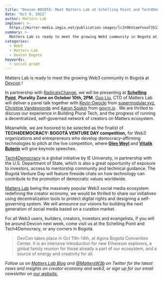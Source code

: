 ```yaml
---
title: "Devcon BOGOTÁ: Meet Matters Lab at Schelling Point and Tech4Democracy Venture Day with RxC, Ethereum Foundation & Gitcoin"
date: "Oct 9, 2022"
author: Matters Lab
imgCover: >-
  https://mirror-media.imgix.net/publication-images/lc1h9kVzaeYvouF3517ga.jpeg?height=2500&width=5000&h=2500&w=5000&auto=compress
summary: >-
  Matters Lab is ready to meet the growing Web3 community in Bogotá at Devcon !
categories:
  - Web3
  - Matters-Lab
  - DevCon Bogotá
keywords:
  - social graph
---
```


Matters Lab is ready to meet the growing Web3 community in Bogotá at [Devcon](https://devcon.org/) !

In partnership with [RadicalxChange](https://www.radicalxchange.org/), we will be presenting at **[Schelling Point](https://schellingpoint.gitcoin.co/)**, **Plurality Zone on October 10th, 2PM.** [Guo Liu,](https://twitter.com/_GuoLiu) CTO of Matters Lab will deliver a panel talk together with [Kevin Owocki](https://twitter.com/owocki?s=20&t=QU8UGd5MU4NYALHEoD1lyA) from [supermodular.xyz](http://supermodular.xyz/), [Christine Vandevoorde](https://twitter.com/TinaVandev) and [Aaron Soskin](https://twitter.com/AaronSoskin) from [govrn.io](http://govrn.io/) . We are thrilled to discuss our experience in Building Plural Tech, and the progress of running a decentralized, self-governed network of creators on Matters ecosystem.

Meanwhile, we are honored to be selected as the finalist of **TECH4DEMOCRACY: BOGOTÁ VENTURE DAY competition,** for Web3 organizations and entrepreneurs who develop democracy-affirming technologies to pitch at the live competition, where **[Glen Weyl](https://twitter.com/glenweyl)** and **[Vitalik Buterin](https://twitter.com/VitalikButerin)** will give keynote speeches.

[Tech4Democracy](https://ieconnects.ie.edu/click?linkid=5580fb53-f832-4e7f-9718-e05a42ea159f) is a global initiative by IE University, in partnership with the U.S. Department of State, which is also a great opportunity of exposure to investors, access to mentorship community and technical guidance. The Bogotá Venture Day will feature fireside chats on how technology can contribute to the promotion of democratic values worldwide.

[Matters Lab](http://matters-lab.io/) being the massively popular Web3 social media ecosystem redefining the creator economy, we would be thrilled to share our initiatives using decentralization tools to protect digital rights and designing a self-governing system. We will announce our visions for building the next generation of social media based on a curation market.

For all Web3 users, builders, creators, investors and evangelists, if you will be around Devcon next week, come visit us at the Schelling Point and Tech4Democracy, or any corners in Bogotá.

> DevCon takes place in Oct 11th-14th, at Agora Bogotá Convention Center. It is an intensive introduction for new Ethereum explorers, a global family reunion for those already a part of our ecosystem, and a source of energy and creativity for all.

_Follow us on [Matters Lab Blog](https://matters-lab.io/blog) and [@MattersW3b](https://twitter.com/MattersW3b) on Twitter for the latest news and insights on creator economy and web3, or sign up for our email newsletter on [our website.](https://matters-lab.io/#follow_us)_
